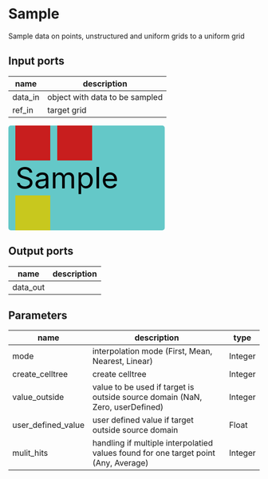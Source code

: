
# Sample
Sample data on points, unstructured and uniform grids to a uniform grid

## Input ports
|name|description|
|-|-|
|data_in|object with data to be sampled|
|ref_in|target grid|


<svg width="313.59999999999997" height="210" >
<rect x="0" y="0" width="313.59999999999997" height="210" rx="5" ry="5" style="fill:#64c8c8ff;" />
<rect x="14.0" y="0" width="70" height="70" rx="0" ry="0" style="fill:#c81e1eff;" >
<title>data_in</title></rect>
<title>data_in</title></rect><rect x="98.0" y="0" width="70" height="70" rx="0" ry="0" style="fill:#c81e1eff;" >
<title>ref_in</title></rect>
<title>ref_in</title></rect><rect x="14.0" y="140" width="70" height="70" rx="0" ry="0" style="fill:#c8c81eff;" >
<title>data_out</title></rect>
<text x="14.0" y="126.0" font-size="4.2em">Sample</text></svg>

## Output ports
|name|description|
|-|-|
|data_out||


## Parameters
|name|description|type|
|-|-|-|
|mode|interpolation mode (First, Mean, Nearest, Linear)|Integer|
|create_celltree|create celltree|Integer|
|value_outside|value to be used if target is outside source domain (NaN, Zero, userDefined)|Integer|
|user_defined_value|user defined value if target outside source domain|Float|
|mulit_hits|handling if multiple interpolatied values found for one target point  (Any, Average)|Integer|
